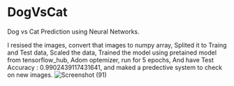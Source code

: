 # DogVsCat
Dog vs Cat Prediction using Neural Networks.

I resised the images, convert that images to numpy array, Splited it to Traing and Test data,  Scaled the data, Trained the model using pretained model from tensorflow_hub, Adom optemizer, run for 5 epochs, And have Test Accuracy :  0.9902439117431641, and maked a predective system to check on new images. 
![Screenshot (91)](https://github.com/KamranUmer/DogVsCat/assets/86089489/6e288841-b659-4f77-8de5-0c6d3fcdefe3)
